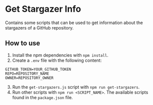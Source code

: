 # Get Stargazer Info

Contains some scripts that can be used to get information about the stargazers of a GitHub repository.

## How to use

1. Install the npm dependencies with `npm install`.
2. Create a `.env` file with the following content:

```env
GITHUB_TOKEN=YOUR_GITHUB_TOKEN
REPO=REPOSITORY_NAME
OWNER=REPOSITORY_OWNER
```

3. Run the `get-stargazers.js` script with `npm run get-stargazers`.
4. Run other scripts with `npm run <SCRIPT_NAME>`. The available scripts found in the `package.json` file.
